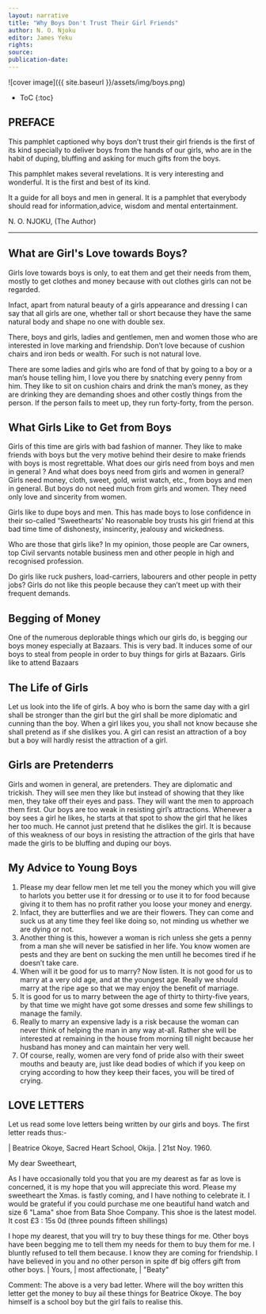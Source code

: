 ```yaml
---
layout: narrative
title: "Why Boys Don't Trust Their Girl Friends"
author: N. O. Njoku
editor: James Yeku
rights: 
source:
publication-date:
---
```



![cover image]({{ site.baseurl }}/assets/img/boys.png)

* ToC
{:toc}

## PREFACE


This pamphlet captioned why boys don’t trust their girl friends is the first of its kind specially to deliver boys from the hands of our girls, who are in the habit of duping, bluffing and asking for much gifts from the boys.  

This pamphlet makes several revelations. It is very interesting and wonderful. It is the first and best of its kind. 

It a guide for all boys and men in general. It is a pamphlet that everybody should read for information,advice, wisdom and mental entertainment.
 
N. O. NJOKU, 
(The Author)

----
                        
## What are Girl's Love towards Boys? 

Girls love towards boys is only, to eat them and get their needs from them, mostly to get clothes 
and money because with out clothes girls can not be regarded.

Infact, apart from natural beauty of a girls appearance and dressing I can say that all girls are 
one, whether tall or short because they have the same natural body and shape no one with double sex.

There, boys and girls, ladies and gentlemen, men and women those who are interested in 
love marking and friendship. Don’t love because of cushion chairs and iron beds or wealth. 
For such is not natural love.

There are some ladies and girls who are fond of that by going to a boy or a man’s house 
telling him, I love you there by snatching every penny from him. They like to sit on cushion chairs 
and drink the man’s money, as they are drinking they are demanding shoes and other costly things from 
the person. If the person fails to meet up, they 
run forty-forty, from the person.


## What Girls Like to Get from Boys 

Girls of this time are girls with bad fashion of manner. They like to make friends with boys but the very motive behind their desire to make friends with boys is most regrettable. What does our girls need from boys and men in general ? And what does boys need from girls and women in general? Girls need money, cloth, sweet, gold, wrist watch, etc., from boys and men in general. But boys do not need much from girls and women. They need only love and sincerity from women.

Girls like to dupe boys and men. This has made boys to lose confidence in their so-called “Sweethearts’ No reasonable boy trusts his girl friend at this bad time time of dishonesty, insincerity, jealousy and wickedness.

Who are those that girls like? In my opinion, those people are Car owners, top Civil servants notable business men and other people in high and recognised profession.

Do girls like ruck pushers, load-carriers, labourers and other people in petty jobs? Girls do not like this people because they can’t meet up with their frequent demands.


## Begging of Money

One of the numerous deplorable things which our girls do, is begging our boys money especially at Bazaars. This is very bad. It induces some of our boys to steal from people in order to buy things for girls at Bazaars. Girls like to attend Bazaars


## The Life of Girls
Let us look into the life of girls. A boy who is born the same day with a girl shall be stronger than the girl but the girl shall be more diplomatic and cunning than the boy. When a girl likes you, you shall not know because she shall pretend as if she dislikes you. 
A girl can resist an attraction of a boy but a boy will hardly resist the attraction of a girl.


## Girls are Pretenderrs 

Girls and women in general, are pretenders. They are diplomatic and trickish. They will see men they like but instead of showing that they like men, they take off their eyes and pass. They will want the men to approach them first. Our boys are too weak in resisting girl’s attractions. Whenever a boy sees a girl he likes, he starts at that spot to show the girl that he likes her too much. He cannot just pretend that he dislikes the girl. It is because of this weakness of our boys in resisting the attraction of the girls that have made the girls to be bluffing and duping our boys.


## My Advice to Young Boys  

1.	Please my dear fellow men let me tell you the money which you will give to harlots you better use it for dressing or to use it to for food because giving it to them has no profit rather you loose your money and energy.
2.	Infact, they are butterflies and we are their flowers. They can come and suck us at any time they feel like doing so, not minding us whether we are dying or not.
3.	Another thing is this, however a woman is rich unless she gets a penny from a man she will never be satisfied in her life. You know women are pests and they are bent on sucking the men untill he becomes tired if he doesn’t take care.
4.	When will it be good for us to marry? Now listen. It is not good for us to marry at a very old age, and at the youngest age. Really we should marry at the ripe age so that we may enjoy the benefit of marriage.
5.	It is good for us to marry between the age of thirty to thirty-five years, by that time we might have got some dresses and some few shillings to manage the family.
6.	Really to marry an expensive lady is a risk because the woman can never think of helping the man in any way at-all. Rather she will be interested at remaining in the house from morning till night because her husband has money and can maintain her very well.
7.	Of course, really, women are very fond of pride also with their sweet mouths and beauty are, just like dead bodies of which if you keep on crying according to how they keep their faces, you will be tired of crying.


## LOVE LETTERS

Let us read some love letters being written by our girls and boys. The first letter reads thus:-
											                                                         
 |   Beatrice Okoye, Sacred Heart School, Okija.
															                 |    21st Noy. 1960.

My dear Sweetheart,

As I have occasionally told you that you are my dearest as far as love is concerned, it is my hope that you will appreciate this word.
Please my sweetheart the Xmas. is fastly coming, and I have nothing to celebrate it. I would be grateful if you could purchase me one beautiful hand watch and size 6 "Lama" shoe from Bata Shoe Company. This shoe is the latest model. It cost £3 : 15s 0d (three pounds fifteen shillings)

I hope my dearest, that you will try to buy these things for me. Other boys have been begging me to tell them my needs for them to buy them for me. I bluntly refused to tell them because. I know they are coming for friendship. I have believed in you and no other person in spite df big offers gift from other boys.
                                                                        													|   Yours,
													                                                                         |   most affectionate,
															                                                         |            "Beaty"

Comment: The above is a very bad letter. Where will the boy written this letter get the money to buy ail these things for Beatrice Okoye. The boy himself is a school boy but the girl fails to realise this.

